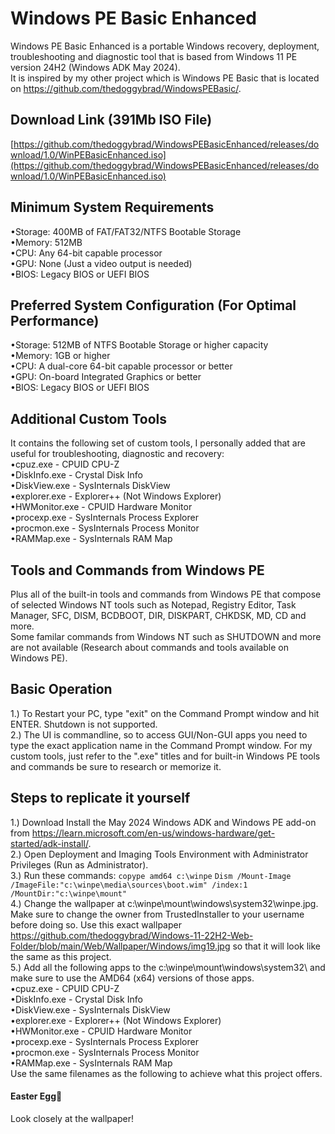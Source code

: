 # Windows PE Basic Enhanced
Windows PE Basic Enhanced is a portable Windows recovery, deployment, troubleshooting and diagnostic tool that is based from Windows 11 PE version 24H2 (Windows ADK May 2024). <br>
It is inspired by my other project which is Windows PE Basic that is located on https://github.com/thedoggybrad/WindowsPEBasic/.

## Download Link (391Mb ISO File)
[https://github.com/thedoggybrad/WindowsPEBasicEnhanced/releases/download/1.0/WinPEBasicEnhanced.iso](https://github.com/thedoggybrad/WindowsPEBasicEnhanced/releases/download/1.0/WinPEBasicEnhanced.iso)

## Minimum System Requirements
•Storage: 400MB of FAT/FAT32/NTFS Bootable Storage<br>
•Memory: 512MB<br>
•CPU: Any 64-bit capable processor<br>
•GPU: None (Just a video output is needed)<br>
•BIOS: Legacy BIOS or UEFI BIOS

## Preferred System Configuration (For Optimal Performance)
•Storage: 512MB of NTFS Bootable Storage or higher capacity<br>
•Memory: 1GB or higher<br>
•CPU: A dual-core 64-bit capable processor or better<br>
•GPU: On-board Integrated Graphics or better<br>
•BIOS: Legacy BIOS or UEFI BIOS

## Additional Custom Tools
It contains the following set of custom tools, I personally added that are useful for troubleshooting, diagnostic and recovery:
<br>
•cpuz.exe - CPUID CPU-Z<br>
•DiskInfo.exe - Crystal Disk Info<br>
•DiskView.exe - SysInternals DiskView<br>
•explorer.exe - Explorer++ (Not Windows Explorer)<br>
•HWMonitor.exe - CPUID Hardware Monitor<br>
•procexp.exe - SysInternals Process Explorer<br>
•procmon.exe - SysInternals Process Monitor<br>
•RAMMap.exe - SysInternals RAM Map <br>

## Tools and Commands from Windows PE
Plus all of the built-in tools and commands from Windows PE that compose of selected Windows NT tools such as Notepad, Registry Editor, Task Manager, SFC, DISM, BCDBOOT,  DIR, DISKPART, CHKDSK, MD, CD and more.<br>
Some familar commands from Windows NT such as SHUTDOWN and more are not available (Research about commands and tools available on Windows PE).

## Basic Operation
1.) To Restart your PC, type "exit" on the Command Prompt window and hit ENTER. Shutdown is not supported.
<br>
2.) The UI is commandline, so to access GUI/Non-GUI apps you need to type the exact application name in the Command Prompt window. For my custom tools, just refer to the ".exe" titles and for built-in Windows PE tools and commands be sure to research or memorize it.

## Steps to replicate it yourself
1.) Download Install the May 2024 Windows ADK and Windows PE add-on from https://learn.microsoft.com/en-us/windows-hardware/get-started/adk-install/. <br>
2.) Open Deployment and Imaging Tools Environment with Administrator Privileges (Run as Administrator).<br>
3.) Run these commands:
`copype amd64 c:\winpe`
`Dism /Mount-Image /ImageFile:"c:\winpe\media\sources\boot.wim" /index:1 /MountDir:"c:\winpe\mount"`<br>
4.) Change the wallpaper at c:\winpe\mount\windows\system32\winpe.jpg. Make sure to change the owner from TrustedInstaller to your username before doing so. Use this exact wallpaper https://github.com/thedoggybrad/Windows-11-22H2-Web-Folder/blob/main/Web/Wallpaper/Windows/img19.jpg so that it will look like the same as this project.<br>
5.) Add all the following apps to the c:\winpe\mount\windows\system32\ and make sure to use the AMD64 (x64) versions of those apps.<br>
•cpuz.exe - CPUID CPU-Z<br>
•DiskInfo.exe - Crystal Disk Info<br>
•DiskView.exe - SysInternals DiskView<br>
•explorer.exe - Explorer++ (Not Windows Explorer)<br>
•HWMonitor.exe - CPUID Hardware Monitor<br>
•procexp.exe - SysInternals Process Explorer<br>
•procmon.exe - SysInternals Process Monitor<br>
•RAMMap.exe - SysInternals RAM Map <br>
Use the same filenames as the following to achieve what this project offers.




#### Easter Egg🐰
Look closely at the wallpaper!
